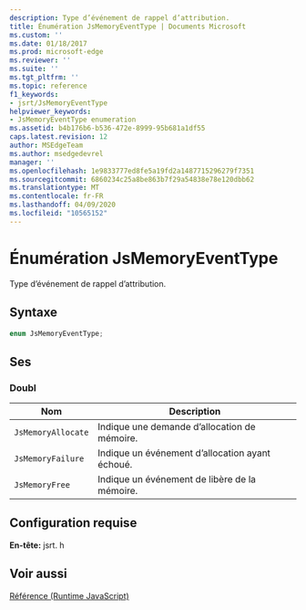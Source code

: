 ```yaml
---
description: Type d’événement de rappel d’attribution.
title: Énumération JsMemoryEventType | Documents Microsoft
ms.custom: ''
ms.date: 01/18/2017
ms.prod: microsoft-edge
ms.reviewer: ''
ms.suite: ''
ms.tgt_pltfrm: ''
ms.topic: reference
f1_keywords:
- jsrt/JsMemoryEventType
helpviewer_keywords:
- JsMemoryEventType enumeration
ms.assetid: b4b176b6-b536-472e-8999-95b681a1df55
caps.latest.revision: 12
author: MSEdgeTeam
ms.author: msedgedevrel
manager: ''
ms.openlocfilehash: 1e9833777ed8fe5a19fd2a1487715296279f7351
ms.sourcegitcommit: 6860234c25a8be863b7f29a54838e78e120dbb62
ms.translationtype: MT
ms.contentlocale: fr-FR
ms.lasthandoff: 04/09/2020
ms.locfileid: "10565152"
---
```

# Énumération JsMemoryEventType
Type d’événement de rappel d’attribution.  
  
## Syntaxe  
  
```cpp  
enum JsMemoryEventType;  
```  
  
## Ses  
  
### Doubl  
  
|Nom|Description|  
|----------|-----------------|  
|`JsMemoryAllocate`|Indique une demande d’allocation de mémoire.|  
|`JsMemoryFailure`|Indique un événement d’allocation ayant échoué.|  
|`JsMemoryFree`|Indique un événement de libère de la mémoire.|  
  
## Configuration requise  
 **En-tête:** jsrt. h  
  
## Voir aussi  
 [Référence (Runtime JavaScript)](../chakra-hosting/reference-javascript-runtime.md)